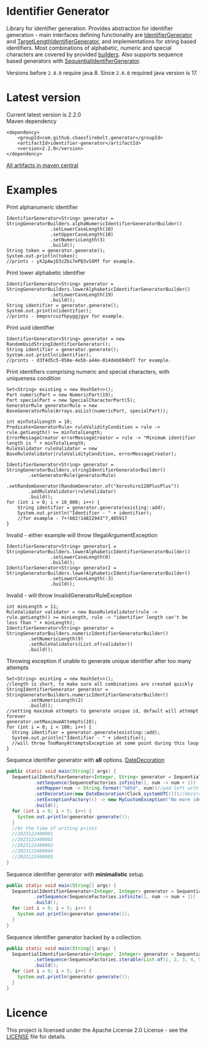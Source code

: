 # Identifier Generator
Library for identifier generation.
Provides abstraction for identifier generation - main interfaces defining functionality are [IdentifierGenerator](src/main/java/com/github/chaosfirebolt/generator/identifier/api/IdentifierGenerator.java) and [TargetLengthIdentifierGenerator](src/main/java/com/github/chaosfirebolt/generator/identifier/api/TargetLengthIdentifierGenerator.java), and implementations for string based identifiers.
Most combinations of alphabetic, numeric and special characters are covered by provided [builders](src/main/java/com/github/chaosfirebolt/generator/identifier/api/string/builders/StringGeneratorBuilders.java).
Also supports sequence based generators with [SequentialIdentifierGenerator](src/main/java/com/github/chaosfirebolt/generator/identifier/api/sequential/SequentialIdentifierGenerator.java).

Versions before `2.0.0` require java 8. Since `2.0.0` required java version is 17.

# Latest version
Current latest version is 2.2.0
<br/>
Maven dependency
```
<dependency>
    <groupId>com.github.chaosfirebolt.generator</groupId>
    <artifactId>identifier-generator</artifactId>
    <version>2.2.0</version>
</dependency>
```
[All artifacts in maven central](https://mvnrepository.com/artifact/com.github.chaosfirebolt.generator/identifier-generator)

# Examples

Print alphanumeric identifier
```
IdentifierGenerator<String> generator = StringGeneratorBuilders.alphaNumericIdentifierGeneratorBuilder()
                .setLowerCaseLength(10)
                .setUpperCaseLength(10)
                .setNumericLength(3)
                .build();
String token = generator.generate();
System.out.println(token);
//prints - yXJpAwjD3zZbi7ePQ3vSXMf for example.
```

Print lower alphabetic identifier
```
IdentifierGenerator<String> generator = StringGeneratorBuilders.lowerAlphabeticIdentifierGeneratorBuilder()
                .setLowerCaseLength(19)
                .build();
String identifier = generator.generate();
System.out.println(identifier);
//prints - bmqnsrcuzfkpyggjgyv for example.
```

Print uuid identifier
```
IdentifierGenerator<String> generator = new RandomUuidStringIdentifierGenerator();
String identifier = generator.generate();
System.out.println(identifier);
//prints - d3f4d5c5-050e-4e5b-a44e-014deb694bf7 for example.
```

Print identifiers comprising numeric and special characters, with uniqueness condition
```
Set<String> existing = new HashSet<>();
Part numericPart = new NumericPart(19);
Part specialPart = new SpecialCharacterPart(5);
GeneratorRule generatorRule = new BaseGeneratorRule(Arrays.asList(numericPart, specialPart));

int minTotalLength = 10;
Predicate<GeneratorRule> ruleValidityCondition = rule -> rule.getLength() >= minTotalLength;
ErrorMessageCreator errorMessageCreator = rule -> "Minimum identifier length is " + minTotalLength;
RuleValidator ruleValidator = new BaseRuleValidator(ruleValidityCondition, errorMessageCreator);

IdentifierGenerator<String> generator = StringGeneratorBuilders.stringIdentifierGeneratorBuilder()
        .setGeneratorRule(generatorRule)
        .setRandomGenerator(RandomGenerator.of("Xoroshiro128PlusPlus"))
        .addRuleValidator(ruleValidator)
        .build();
for (int i = 0; i < 10_000; i++) {
    String identifier = generator.generate(existing::add);
    System.out.println("Identifier - " + identifier);
    //for example - 7+!602!14822943^7,405917
}
```

Invalid - either example will throw IllegalArgumentException
```
IdentifierGenerator<String> generator1 = StringGeneratorBuilders.lowerAlphabeticIdentifierGeneratorBuilder()
                .setLowerCaseLength(0)
                .build();
IdentifierGenerator<String> generator2 = StringGeneratorBuilders.lowerAlphabeticIdentifierGeneratorBuilder()
                .setLowerCaseLength(-3)
                .build();
```

Invalid - will throw InvalidGeneratorRuleException
```
int minLength = 11;
RuleValidator validator = new BaseRuleValidator(rule -> rule.getLength() >= minLength, rule -> "identifier length can't be less than " + minLength);
IdentifierGenerator<String> generator = StringGeneratorBuilders.numericIdentifierGeneratorBuilder()
        .setNumericLength(9)
        .setRuleValidators(List.of(validator))
        .build();
```

Throwing exception if unable to generate unique identifier after too many attempts
```
Set<String> existing = new HashSet<>();
//length is short, to make sure all combinations are created quickly
StringIdentifierGenerator generator = StringGeneratorBuilders.numericIdentifierGeneratorBuilder()
        .setNumericLength(2)
        .build();
//setting maximum attempts to generate unique id, default will attempt forever
generator.setMaximumAttempts(10);
for (int i = 0; i < 100; i++) {
  String identifier = generator.generate(existing::add);
  System.out.println("Identifier - " + identifier);
  //will throw TooManyAttemptsException at some point during this loop
}
```

Sequence identifier generator with **all** options. [DateDecoration](src/test/java/com/github/chaosfirebolt/generator/identifier/sequential/DateDecoration.java)
```java
public static void main(String[] args) {
  SequentialIdentifierGenerator<Integer, String> generator = SequentialIdentifierGenerator.<Integer, String>fluidTypeBuilder()
          .setSequence(SequenceFactories.infinite(1, num -> num + 1))
          .setMapper(num -> String.format("%05d", num))//pad left with zeroes
          .setDecoration(new DateDecoration(Clock.systemUTC()))//decoration prepending the date and resetting sequence for the next day
          .setExceptionFactory(() -> new MyCustomException("No more identifiers"))//throw some custom exception when the generator cannot generate more identifiers
          .build();
  for (int i = 0; i < 5; i++) {
    System.out.println(generator.generate());
  }
  //At the time of writing prints
  //2023122400001
  //2023122400002
  //2023122400003
  //2023122400004
  //2023122400005
}
```

Sequence identifier generator with **minimalistic** setup.
```java
public static void main(String[] args) {
  SequentialIdentifierGenerator<Integer, Integer> generator = SequentialIdentifierGenerator.<Integer>constantTypeBuilder()
          .setSequence(SequenceFactories.infinite(1, num -> num + 1))
          .build();
  for (int i = 0; i < 5; i++) {
    System.out.println(generator.generate());
  }
}
```

Sequence identifier generator backed by a collection.
```java
public static void main(String[] args) {
  SequentialIdentifierGenerator<Integer, Integer> generator = SequentialIdentifierGenerator.<Integer>constantTypeBuilder()
          .setSequence(SequenceFactories.iterable(List.of(1, 2, 3, 4, 5, 6, 7)))
          .build();
  for (int i = 0; i < 5; i++) {
    System.out.println(generator.generate());
  }
}
```

# Licence
This project is licensed under the Apache License 2.0 License - see the [LICENSE](LICENSE.txt) file for details.
